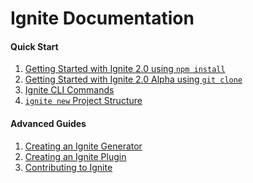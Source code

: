# Ignite Documentation

#### Quick Start

1. [Getting Started with Ignite 2.0 using `npm install`](https://github.com/infinitered/ignite/blob/master/docs/quick-start/getting-started.md)
1. [Getting Started with Ignite 2.0 Alpha using `git clone`](https://github.com/infinitered/ignite/blob/master/docs/quick-start/getting-started-alpha.md)
1. [Ignite CLI Commands](https://github.com/infinitered/ignite/blob/master/docs/quick-start/ignite-commands.md)
1. [`ignite new` Project Structure](https://github.com/infinitered/ignite/blob/master/docs/quick-start/project-structure.md)

#### Advanced Guides

1. [Creating an Ignite Generator](https://github.com/infinitered/ignite/blob/master/docs/advanced-guides/creating-generators.md)
1. [Creating an Ignite Plugin](https://github.com/infinitered/ignite/blob/master/docs/advanced-guides/creating-plugins.md)
1. [Contributing to Ignite](https://github.com/infinitered/ignite/blob/master/docs/advanced-guides/contributing.md)


<!-- This is a list of documentation ideas.

## Advanced Guides

* Creating plugins from scratch
* Creating plugins from an existing component
* Sporking template (why and how)
* How to test your plugin
* Creating your own "extensions" (these are 'libraries' things that can be used by plugins - such as file patching)

## API

## Quick Start

* Creating app templates
* Removing plugins you don't like
* Project plugins vs 3rd party plugins
* Gluegun and its features
* App structure
* Use and adding Generators
* Adding plugins
* Editing generators and the templates they use
* Ignite commands -->
